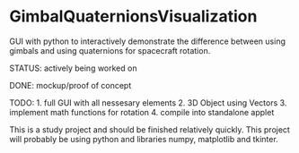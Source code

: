 # GimbalQuaternionsVisualization
GUI with python to interactively demonstrate the difference between using gimbals and using quaternions for spacecraft rotation.

STATUS: actively being worked on

DONE:   mockup/proof of concept 

TODO:   1. full GUI with all nessesary elements
        2. 3D Object using Vectors
        3. implement math functions for rotation
        4. compile into standalone applet
  
This is a study project and should be finished relatively quickly.
This project will probably be using python and libraries numpy, matplotlib and tkinter.
